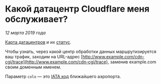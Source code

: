 # Какой датацентр Cloudflare меня обслуживает?

*12 марта 2019 года*

[Карта датацентров](https://www.cloudflare.com/network-map) и их [статус](https://www.cloudflarestatus.com/).

Чтобы узнать, через какой центр обработки данных маршрутизируется ваш трафик, заходим на URL-адрес [http://www.example.com/cdn-cgi/trace](http://www.example.com/cdn-cgi/trace), заменив example.com своим доменным именем.

Параметр `colo` — это [IATA код](https://en.wikipedia.org/wiki/IATA_airport_code) ближайшего аэропорта.